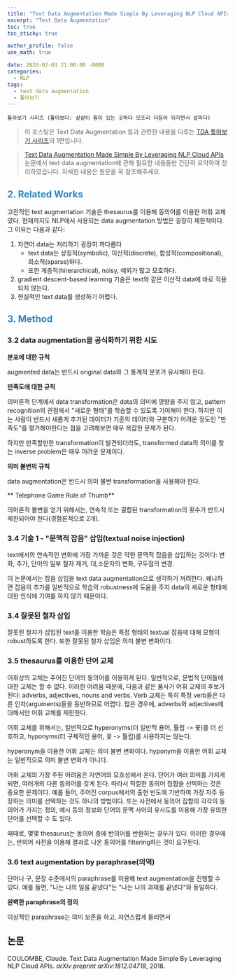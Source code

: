 ```yaml
---
title: "Text Data Augmentation Made Simple By Leveraging NLP Cloud APIs(논문 읽기)"
excerpt: "Text Data Augmentation"
toc: true
toc_sticky: true

author_profile: false
use_math: true

date: 2020-02-03 21:00:00 -0000
categories: 
  - NLP
tags:
  - text data augmentation
  - 톺아보기
---
```


	톺아보기 시리즈 (톺아보다: 샅샅이 틈이 있는 곳마다 모조리 더듬어 뒤지면서 살피다)

> 이 포스팅은 Text Data Augmentation 등과 관련한 내용을 다루는 [TDA 톺아보기 시리즈](https://an-seunghwan.github.io/tda-top-a-bogi/)의 1편입니다.

> [Text Data Augmentation Made Simple By Leveraging NLP Cloud APIs](https://arxiv.org/ftp/arxiv/papers/1812/1812.04718.pdf) 논문에서 text data augmentation에 관해 필요한 내용들만 간단히 요약하여 정리하였습니다. 자세한 내용은 원문을 꼭 참조해주세요.

## <span style="color:#2E86C1;">2. Related Works</span>

고전적인 text augmentation 기술은 thesaurus를 이용해 동의어를 이용한 어휘 교체였다. 현재까지도 NLP에서 사용되는 data augmentation 방법은 굉장히 제한적이다. 그 이유는 다음과 같다:

1. 자연어 data는 처리하기 굉장히 까다롭다
	- text data는 상징적(symbolic), 이산적(discrete), 합성적(compositional), 희소적(sparse)하다.
	- 또한 계층적(hirerarchical), noisy, 예외가 많고 모호하다.
2. gradient descent-based learning 기술은 text와 같은 이산적 data에 바로 적용되지 않는다.
3. 현실적인 text data를 생성하기 어렵다.

## <span style="color:#2E86C1;">3. Method</span>

### 3.2 data augmentation을 공식화하기 위한 시도

**분포에 대한 규칙**

augmented data는 반드시 original data와 그 통계적 분포가 유사해야 한다.

**만족도에 대한 규칙**

의미론적 단계에서 data transformation은 data의 의미에 영향을 주지 않고, pattern recognition의 관점에서 "새로운 형태"를 학습할 수 있도록 기여해야 한다. 하지만 이는 사람이 반드시 새롭게 추가된 데이터가 기존의 데이터와 구분하기 어려운 정도인 "만족도"를 평가해야한다는 점을 고려해보면 매우 복잡한 문제가 된다.

하지만 만족할만한 transformation이 발견되더라도, transformed data의 의미를 찾는 inverse problem은 매우 어려운 문제이다.

**의미 불변의 규칙**

data augmentation은 반드시 의미 불변 transformation을 사용해야 한다.

** Telephone Game Rule of Thumb**

의미론적 불변을 얻기 위해서는, 연속적 또는 결합된 transformation의 횟수가 반드시 제한되어야 한다(경험론적으로 2개).

### 3.4 기술 1 - "문맥적 잡음" 삽입(textual noise injection)

text에서의 연속적인 변화에 가장 가까운 것은 약한 문맥적 잡음을 삽입하는 것이다: 변화, 추가, 단어의 일부 철자 제거, 대,소문자의 변화, 구두점의 변경.

이 논문에서는 잡음 삽입을 text data augmentation으로 생각하기 꺼려한다. 왜냐하면 잡음의 추가를 일반적으로 학습의 robustness에 도움을 주지 data의 새로운 형태에 대한 인식에 기여를 하지 않기 때문이다.

### 3.4 잘못된 철자 삽입

잘못된 철자가 삽입된 text를 이용한 학습은 특정 형태의 textual 잡음에 대해 모형이 robust하도록 한다. 또한 잘못된 철자 삽입은 의미 불변 변화이다.

### 3.5 thesaurus를 이용한 단어 교체

어휘상의 교체는 주어진 단어의 동의어를 이용하게 된다. 일반적으로, 문법적 단어들에 대한 교체는 할 수 없다. 이러한 어려움 때문에, 다음과 같은 품사가 어휘 교체의 후보가 된다: adverbs, adjectives, nouns and verbs. Verb 교체는 특히 특정 verb들은 다른 인자(arguments)들을 동반하므로 어렵다. 많은 경우에, adverbs와 adjectives에 대해서만 어휘 교체를 제한한다.

어휘 교체를 위해서는, 일반적으로 hyperonyms(더 일반적 용어, 튤립 -> 꽃)를 더 선호하고, hyponyms(더 구체적인 용어, 꽃 -> 튤립)를 사용하지는 않는다.

hyperonym을 이용한 어휘 교체는 의미 불변 변화이다.
hyponym을 이용한 어휘 교체는 일반적으로 의미 불변 변화가 아니다.

어휘 교체의 가장 주된 어려움은 자연어의 모호성에서 온다. 단어가 여러 의미를 가지게 되면, 여러개의 다른 동의어를 갖게 된다. 따라서 적절한 동의어 집합을 선택하는 것은 중요한 문제이다. 예를 들어, 주어진 corpus에서의 출현 빈도에 기반하여 가장 자주 등장하는 의미를 선택하는 것도 하나의 방법이다. 또는 사전에서 동의어 집합의 각각의 동의어가 가지는 정의, 예시 등의 정보와 단어의 문맥 사이의 유사도를 이용해 가장 유의한 단어를 선택할 수 도 있다.

때때로, 몇몇 thesaurus는 동의어 중에 반의어를 반환하는 경우가 있다. 이러한 경우에는, 반의어 사전을 이용해 결과로 나온 동의어를 filtering하는 것이 요구된다.

### 3.6 text augmentation by paraphrase(의역)

단어나 구, 문장 수준에서의 paraphrase를 이용해 text augmentation을 진행할 수 있다. 예를 들면, "나는 나의 일을 끝냈다"는 "나는 나의 과제를 끝냈다"와 동일하다.

**완벽한 paraphrase의 정의**

이상적인 paraphrase는 의미 보존을 하고, 자연스럽게 들리면서 

## 논문 
COULOMBE, Claude. Text Data Augmentation Made Simple By Leveraging NLP Cloud APIs. _arXiv preprint arXiv:1812.04718_, 2018.
<!--stackedit_data:
eyJoaXN0b3J5IjpbNTAxOTU1NzQsLTE1NTA2MzA3MjEsMTQzNz
I3MzM5NSwtNDExMzk1ODMzLC02MTQzMDgyMTJdfQ==
-->